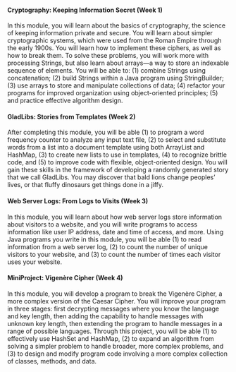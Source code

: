 <h4>Cryptography: Keeping Information Secret (Week 1)</h4>
<p>In this module, you will learn about the basics of cryptography, the science of keeping information private and secure. You will learn about simpler cryptographic systems, which were used from the Roman Empire through the early 1900s. You will learn how to implement these ciphers, as well as how to break them. To solve these problems, you will work more with processing Strings, but also learn about arrays—a way to store an indexable sequence of elements. You will be able to: (1) combine Strings using concatenation; (2) build Strings within a Java program using StringBuilder; (3) use arrays to store and manipulate collections of data; (4) refactor your programs for improved organization using object-oriented principles; (5) and practice effective algorithm design.</p>
<h4>GladLibs: Stories from Templates (Week 2)</h4>
After completing this module, you will be able (1) to program a word frequency counter to analyze any input text file, (2) to select and substitute words from a list into a document template using both ArrayList and HashMap, (3) to create new lists to use in templates, (4) to recognize brittle code, and (5) to improve code with flexible, object-oriented design. You will gain these skills in the framework of developing a randomly generated story that we call GladLibs. You may discover that bald lions change peoples’ lives, or that fluffy dinosaurs get things done in a jiffy.
<h4>Web Server Logs: From Logs to Visits (Week 3)</h4>
In this module, you will learn about how web server logs store information about visitors to a website, and you will write programs to access information like user IP address, date and time of access, and more. Using Java programs you write in this module, you will be able (1) to read information from a web server log, (2) to count the number of unique visitors to your website, and (3) to count the number of times each visitor uses your website.
<h4>MiniProject: Vigenère Cipher (Week 4)</h4>
In this module, you will develop a program to break the Vigenère Cipher, a more complex version of the Caesar Cipher. You will improve your program in three stages: first decrypting messages where you know the language and key length, then adding the capability to handle messages with unknown key length, then extending the program to handle messages in a range of possible languages. Through this project, you will be able (1) to effectively use HashSet and HashMap, (2) to expand an algorithm from solving a simpler problem to handle broader, more complex problems, and (3) to design and modify program code involving a more complex collection of classes, methods, and data.
